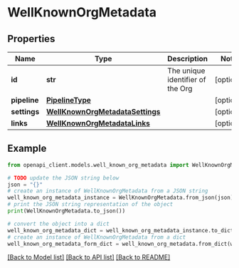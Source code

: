 # WellKnownOrgMetadata


## Properties

Name | Type | Description | Notes
------------ | ------------- | ------------- | -------------
**id** | **str** | The unique identifier of the Org | [optional] 
**pipeline** | [**PipelineType**](PipelineType.md) |  | [optional] 
**settings** | [**WellKnownOrgMetadataSettings**](WellKnownOrgMetadataSettings.md) |  | [optional] 
**links** | [**WellKnownOrgMetadataLinks**](WellKnownOrgMetadataLinks.md) |  | [optional] 

## Example

```python
from openapi_client.models.well_known_org_metadata import WellKnownOrgMetadata

# TODO update the JSON string below
json = "{}"
# create an instance of WellKnownOrgMetadata from a JSON string
well_known_org_metadata_instance = WellKnownOrgMetadata.from_json(json)
# print the JSON string representation of the object
print(WellKnownOrgMetadata.to_json())

# convert the object into a dict
well_known_org_metadata_dict = well_known_org_metadata_instance.to_dict()
# create an instance of WellKnownOrgMetadata from a dict
well_known_org_metadata_form_dict = well_known_org_metadata.from_dict(well_known_org_metadata_dict)
```
[[Back to Model list]](../README.md#documentation-for-models) [[Back to API list]](../README.md#documentation-for-api-endpoints) [[Back to README]](../README.md)


